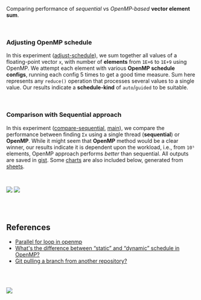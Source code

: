 Comparing performance of *sequential* vs *OpenMP-based* **vector element sum**.

<br>


### Adjusting OpenMP schedule

In this experiment ([adjust-schedule]), we sum together all values of a
floating-point vector `x`, with number of **elements** from `1E+6` to `1E+9`
using OpenMP. We attempt each element with various **OpenMP schedule**
**configs**, running each config 5 times to get a good time measure. Sum here
represents any `reduce()` operation that processes several values to a single
value. Our results indicate a **schedule-kind** of `auto`/`guided` to be suitable.

[adjust-schedule]: https://github.com/puzzlef/vector-sum-openmp/tree/adjust-schedule

<br>


### Comparison with Sequential approach

In this experiment ([compare-sequential], [main]), we compare the performance
between finding `Σx` using a single thread (**sequential**) or **OpenMP**. While
it might seem that **OpenMP** method would be a clear winner, our results
indicate it is dependent upon the workload, i.e., from `10⁵` elements, OpenMP
approach performs *better* than sequential. All outputs are saved in [gist].
Some [charts] are also included below, generated from [sheets].

[compare-sequential]: https://github.com/puzzlef/vector-sum-openmp/tree/compare-sequential
[main]: https://github.com/puzzlef/vector-sum-openmp

<br>

[![](https://i.imgur.com/gdJQIVJ.png)][sheetp]
[![](https://i.imgur.com/4VKbI6Q.png)][sheetp]

<br>
<br>


## References

- [Parallel for loop in openmp](https://stackoverflow.com/a/11773714/1413259)
- [What's the difference between “static” and “dynamic” schedule in OpenMP?](https://stackoverflow.com/a/10852852/1413259)
- [Git pulling a branch from another repository?](https://stackoverflow.com/a/46289324/1413259)

<br>
<br>


[![](https://i.imgur.com/Va4qBPD.jpg)](https://www.youtube.com/watch?v=0XTLuFpuAtE)


[gist]: https://gist.github.com/wolfram77/9b90248012dda38727d57e12786ff40c
[charts]: https://photos.app.goo.gl/ruBBeXTz6vEATFQc6
[sheets]: https://docs.google.com/spreadsheets/d/1ZBp9TFxisTn_8_7_X_2HSPt_SbmP16gUW6_fiMtr8rc/edit?usp=sharing
[sheetp]: https://docs.google.com/spreadsheets/d/e/2PACX-1vTPFQlVfelJvgStWlpUnmAWcTZZXpYbL4APW0nc0djGLIGJdWABXx6S2QLkrxHbct_jnXJ51JlB7cv7/pubhtml
